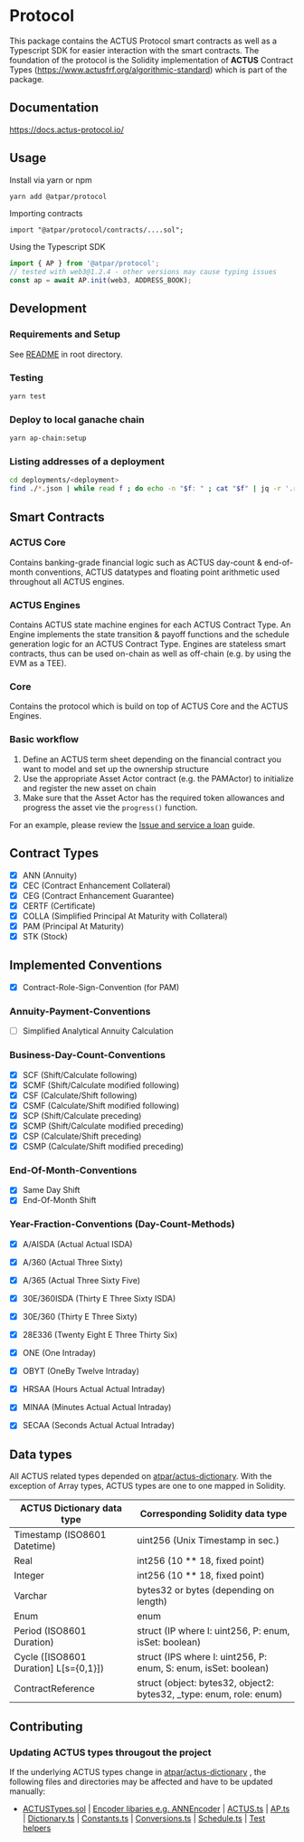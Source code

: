 # Protocol

This package contains the ACTUS Protocol smart contracts as well as a Typescript SDK for easier interaction with the smart contracts.
The foundation of the protocol is the Solidity implementation of **ACTUS** Contract Types (https://www.actusfrf.org/algorithmic-standard) which is part of the package.

## Documentation
https://docs.actus-protocol.io/

## Usage

Install via yarn or npm
```sh
yarn add @atpar/protocol
```

Importing contracts
```sol
import "@atpar/protocol/contracts/....sol";
```

Using the Typescript SDK
```ts
import { AP } from '@atpar/protocol';
// tested with web3@1.2.4 - other versions may cause typing issues
const ap = await AP.init(web3, ADDRESS_BOOK);
```

## Development

### Requirements and Setup
See [README](https://github.com/atpar/ap-monorepo) in root directory.

### Testing
```sh
yarn test
```

### Deploy to local ganache chain
```sh
yarn ap-chain:setup
```

### Listing addresses of a deployment
```sh
cd deployments/<deployment>
find ./*.json | while read f ; do echo -n "$f: " ; cat "$f" | jq -r '.receipt.contractAddress' ; done
```

## Smart Contracts

### ACTUS Core
Contains banking-grade financial logic such as ACTUS day-count & end-of-month conventions, ACTUS datatypes and floating point arithmetic used throughout all ACTUS engines. 

### ACTUS Engines
Contains ACTUS state machine engines for each ACTUS Contract Type. An Engine implements the state transition & payoff functions and the schedule generation logic for an ACTUS Contract Type. Engines are stateless smart contracts, thus can be used on-chain as well as off-chain (e.g. by using the EVM as a TEE).

### Core
Contains the protocol which is build on top of ACTUS Core and the ACTUS Engines.

### Basic workflow
1. Define an ACTUS term sheet depending on the financial contract you want to model and set up the ownership structure
2. Use the appropriate Asset Actor contract (e.g. the PAMActor) to initialize and register the new asset on chain
3. Make sure that the Asset Actor has the required token allowances and progress the asset vie the `progress()` function.

For an example, please review the [Issue and service a loan](https://docs.actus-protocol.io/guides/issue-and-service) guide.

## Contract Types
- [x] ANN (Annuity)
- [x] CEC (Contract Enhancement Collateral)
- [x] CEG (Contract Enhancement Guarantee)
- [x] CERTF (Certificate)
- [x] COLLA (Simplified Principal At Maturity with Collateral)
- [x] PAM (Principal At Maturity)
- [x] STK (Stock)

## Implemented Conventions
- [x] Contract-Role-Sign-Convention (for PAM)

### Annuity-Payment-Conventions
- [ ] Simplified Analytical Annuity Calculation

### Business-Day-Count-Conventions
- [x] SCF (Shift/Calculate following)
- [x] SCMF (Shift/Calculate modified following)
- [x] CSF (Calculate/Shift following)
- [x] CSMF (Calculate/Shift modified following)
- [x] SCP (Shift/Calculate preceding)
- [x] SCMP (Shift/Calculate modified preceding)
- [x] CSP (Calculate/Shift preceding)
- [x] CSMP (Calculate/Shift modified preceding)

### End-Of-Month-Conventions
- [x] Same Day Shift
- [x] End-Of-Month Shift

### Year-Fraction-Conventions (Day-Count-Methods)
- [x] A/AISDA (Actual Actual ISDA)
- [x] A/360 (Actual Three Sixty)
- [x] A/365 (Actual Three Sixty Five)
- [x] 30E/360ISDA (Thirty E Three Sixty ISDA)
- [x] 30E/360 (Thirty E Three Sixty)
- [x] 28E336 (Twenty Eight E Three Thirty Six)
- [x] ONE (One Intraday)
- [x] OBYT (OneBy Twelve Intraday)
- [x] HRSAA (Hours Actual Actual Intraday)
- [x] MINAA (Minutes Actual Actual Intraday)
- [x] SECAA (Seconds Actual Actual Intraday)


## Data types
All ACTUS related types depended on [atpar/actus-dictionary](https://github.com/atpar/actus-dictionary). 
With the exception of Array types, ACTUS types are one to one mapped in Solidity.

| ACTUS Dictionary data type            | Corresponding Solidity data type                                    |
|---------------------------------------|---------------------------------------------------------------------|
| Timestamp (ISO8601 Datetime)          | uint256 (Unix Timestamp in sec.)                                    |
| Real                                  | int256 (10 ** 18, fixed point)                                      |
| Integer                               | int256 (10 ** 18, fixed point)                                      |
| Varchar                               | bytes32 or bytes (depending on length)                              |
| Enum                                  | enum                                                                |
| Period (ISO8601 Duration)             | struct (IP where I: uint256, P: enum, isSet: boolean)               |
| Cycle ([ISO8601 Duration] L[s={0,1}]) | struct (IPS where I: uint256, P: enum, S: enum, isSet: boolean)     |
| ContractReference                     | struct (object: bytes32, object2: bytes32, _type: enum, role: enum) |


## Contributing

### Updating ACTUS types througout the project
If the underlying ACTUS types change in [atpar/actus-dictionary](https://github.com/atpar/actus-dictionary)
, the following files and directories may be affected and have to be updated manually:
- [ACTUSTypes.sol](https://github.com/atpar/ap-monorepo/blob/dev/packages/protocol/contracts/ACTUS/Core/ACTUSTypes.sol)
| [Encoder libaries e.g. ANNEncoder](https://github.com/atpar/ap-monorepo/blob/dev/packages/protocol/contracts/Core/ANN/ANNEncoder.sol)
| [ACTUS.ts](https://github.com/atpar/ap-monorepo/blob/dev/packages/protocol/src/types/ACTUS.ts)
| [AP.ts](https://github.com/atpar/ap-monorepo/blob/dev/packages/protocol/src/types/AP.ts)
| [Dictionary.ts](https://github.com/atpar/ap-monorepo/blob/dev/packages/protocol/src/types/dictionary/dictionary.json)
| [Constants.ts](https://github.com/atpar/ap-monorepo/blob/dev/packages/protocol/src/utils/Constants.ts)
| [Conversions.ts](https://github.com/atpar/ap-monorepo/blob/dev/packages/protocol/src/utils/Conversion.ts)
| [Schedule.ts](https://github.com/atpar/ap-monorepo/blob/dev/packages/protocol/src/utils/Schedule.ts)
| [Test helpers](https://github.com/atpar/ap-monorepo/tree/dev/packages/protocol/test/helper)
